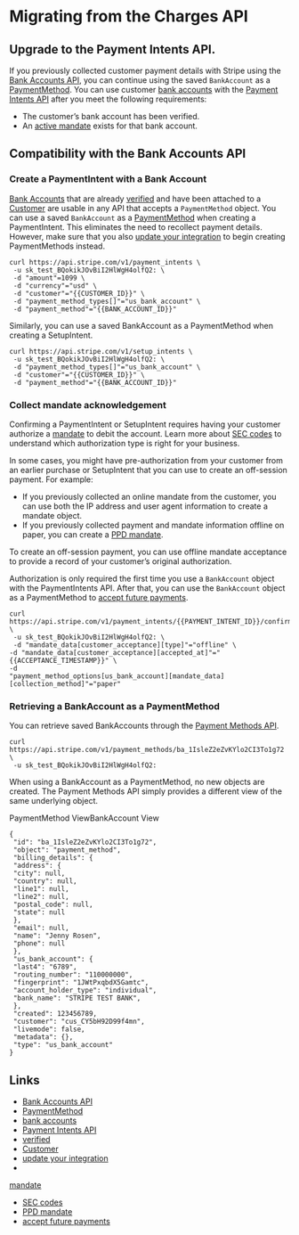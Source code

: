 # Migrating from the Charges API

## Upgrade to the Payment Intents API.

If you previously collected customer payment details with Stripe using the [Bank
Accounts API](https://docs.stripe.com/ach-deprecated), you can continue using
the saved `BankAccount` as a
[PaymentMethod](https://docs.stripe.com/api/payment_methods). You can use
customer [bank accounts](https://docs.stripe.com/api/customer_bank_accounts)
with the [Payment Intents API](https://docs.stripe.com/api/payment_intents)
after you meet the following requirements:

- The customer’s bank account has been verified.
- An [active
mandate](https://docs.stripe.com/payments/ach-direct-debit/migrating-from-charges#mandate-acknowledgement)
exists for that bank account.

## Compatibility with the Bank Accounts API

### Create a PaymentIntent with a Bank Account

[Bank Accounts](https://docs.stripe.com/api/customer_bank_accounts) that are
already [verified](https://docs.stripe.com/ach-deprecated#verifying) and have
been attached to a [Customer](https://docs.stripe.com/api/customers) are usable
in any API that accepts a `PaymentMethod` object. You can use a saved
`BankAccount` as a [PaymentMethod](https://docs.stripe.com/api/payment_methods)
when creating a PaymentIntent. This eliminates the need to recollect payment
details. However, make sure that you also [update your
integration](https://docs.stripe.com/payments/ach-direct-debit/accept-a-payment)
to begin creating PaymentMethods instead.

```
curl https://api.stripe.com/v1/payment_intents \
 -u sk_test_BQokikJOvBiI2HlWgH4olfQ2: \
 -d "amount"=1099 \
 -d "currency"="usd" \
 -d "customer"="{{CUSTOMER_ID}}" \
 -d "payment_method_types[]"="us_bank_account" \
 -d "payment_method"="{{BANK_ACCOUNT_ID}}"
```

Similarly, you can use a saved BankAccount as a PaymentMethod when creating a
SetupIntent.

```
curl https://api.stripe.com/v1/setup_intents \
 -u sk_test_BQokikJOvBiI2HlWgH4olfQ2: \
 -d "payment_method_types[]"="us_bank_account" \
 -d "customer"="{{CUSTOMER_ID}}" \
 -d "payment_method"="{{BANK_ACCOUNT_ID}}"
```

### Collect mandate acknowledgement

Confirming a PaymentIntent or SetupIntent requires having your customer
authorize a
[mandate](https://docs.stripe.com/api/setup_intents/create#create_setup_intent-mandate_data)
to debit the account. Learn more about [SEC
codes](https://docs.stripe.com/payments/ach-direct-debit/sec-codes) to
understand which authorization type is right for your business.

In some cases, you might have pre-authorization from your customer from an
earlier purchase or SetupIntent that you can use to create an off-session
payment. For example:

- If you previously collected an online mandate from the customer, you can use
both the IP address and user agent information to create a mandate object.
- If you previously collected payment and mandate information offline on paper,
you can create a [PPD
mandate](https://docs.stripe.com/payments/ach-direct-debit/sec-codes#ppd-sec-code).

To create an off-session payment, you can use offline mandate acceptance to
provide a record of your customer’s original authorization.

Authorization is only required the first time you use a `BankAccount` object
with the PaymentIntents API. After that, you can use the `BankAccount` object as
a PaymentMethod to [accept future
payments](https://docs.stripe.com/payments/ach-direct-debit/set-up-payment#web-future-payments).

```
curl https://api.stripe.com/v1/payment_intents/{{PAYMENT_INTENT_ID}}/confirm \
 -u sk_test_BQokikJOvBiI2HlWgH4olfQ2: \
 -d "mandate_data[customer_acceptance][type]"="offline" \
-d "mandate_data[customer_acceptance][accepted_at]"="{{ACCEPTANCE_TIMESTAMP}}" \
-d
"payment_method_options[us_bank_account][mandate_data][collection_method]"="paper"
```

### Retrieving a BankAccount as a PaymentMethod

You can retrieve saved BankAccounts through the [Payment Methods
API](https://docs.stripe.com/api/payment_methods).

```
curl https://api.stripe.com/v1/payment_methods/ba_1IsleZ2eZvKYlo2CI3To1g72 \
 -u sk_test_BQokikJOvBiI2HlWgH4olfQ2:
```

When using a BankAccount as a PaymentMethod, no new objects are created. The
Payment Methods API simply provides a different view of the same underlying
object.

PaymentMethod ViewBankAccount View
```
{
 "id": "ba_1IsleZ2eZvKYlo2CI3To1g72",
 "object": "payment_method",
 "billing_details": {
 "address": {
 "city": null,
 "country": null,
 "line1": null,
 "line2": null,
 "postal_code": null,
 "state": null
 },
 "email": null,
 "name": "Jenny Rosen",
 "phone": null
 },
 "us_bank_account": {
 "last4": "6789",
 "routing_number": "110000000",
 "fingerprint": "1JWtPxqbdX5Gamtc",
 "account_holder_type": "individual",
 "bank_name": "STRIPE TEST BANK",
 },
 "created": 123456789,
 "customer": "cus_CY5bH92D99f4mn",
 "livemode": false,
 "metadata": {},
 "type": "us_bank_account"
}
```

## Links

- [Bank Accounts API](https://docs.stripe.com/ach-deprecated)
- [PaymentMethod](https://docs.stripe.com/api/payment_methods)
- [bank accounts](https://docs.stripe.com/api/customer_bank_accounts)
- [Payment Intents API](https://docs.stripe.com/api/payment_intents)
- [verified](https://docs.stripe.com/ach-deprecated#verifying)
- [Customer](https://docs.stripe.com/api/customers)
- [update your
integration](https://docs.stripe.com/payments/ach-direct-debit/accept-a-payment)
-
[mandate](https://docs.stripe.com/api/setup_intents/create#create_setup_intent-mandate_data)
- [SEC codes](https://docs.stripe.com/payments/ach-direct-debit/sec-codes)
- [PPD
mandate](https://docs.stripe.com/payments/ach-direct-debit/sec-codes#ppd-sec-code)
- [accept future
payments](https://docs.stripe.com/payments/ach-direct-debit/set-up-payment#web-future-payments)